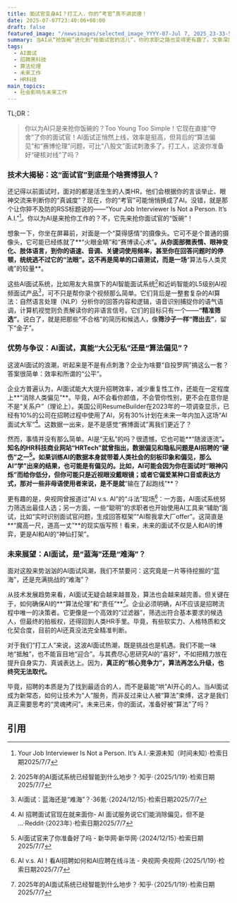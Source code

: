 ```yaml
---
title: 面试官变身AI？打工人，你的“考官”真不讲武德！
date: 2025-07-07T23:40:06+08:00
draft: false
featured_image: "/newsimages/selected_image_YYYY-07-Jul 7, 2025_23-33-57-432.jpg"
summary: 当AI从“抢饭碗”进化到“抢面试官的活儿”，你的求职之路也变得更有趣了。文章深度剖析了AI面试官的工作原理、效率优势与算法偏见、隐私等伦理争议，还“八卦”了AI与AI在面试场上的“斗法”，并为打工人支招，提醒我们在技术浪潮中别忘了“做个人”。
tags: 
  - AI面试
  - 招聘黑科技
  - 算法伦理
  - 未来工作
  - HR科技
main_topics: 
  - 社会影响与未来工作
---
```


TL;DR：
> 你以为AI只是来抢你饭碗的？Too Young Too Simple！它现在直接“夺舍”了你的面试官！AI面试正悄然上线，效率是挺高，但背后的“算法偏见”和“赛博伦理”问题，可比“八股文”面试刺激多了。打工人，这波你准备好“硬核对线”了吗？

### 技术大揭秘：这“面试官”到底是个啥赛博狠人？

还记得以前面试时，面对的都是活生生的人类HR，他们会根据你的言谈举止、眼神交流来判断你的“真诚度”？现在，你的“考官”可能悄悄换成了AI。没错，就是那个让你猝不及防的RSS标题说的——“Your Job Interviewer Is Not a Person. It’s A.I.”[^1]。你以为AI是来抢你工作的？不，它先来抢你面试官的“饭碗”！

想象一下，你坐在屏幕前，对面是一个“莫得感情”的摄像头。它可不是个普通的摄像头，它可能已经练就了**“火眼金睛”和“赛博读心术”**。从你面部微表情、眼神变化、肢体语言，到你的语速、音调、关键词使用频率，甚至你在回答问题时的停顿，统统逃不过它的“法眼”。这不再是简单的口语测试，而是一场**“算法与人类灵魂”的较量**。

这些AI面试系统，比如用友大易旗下的AI智能面试系统[^2]和近屿智能的L5级别AI视频面试产品[^3]，可不只是帮你录个视频那么简单。它们背后是一整套复杂的AI算法：自然语言处理（NLP）分析你的回答内容和逻辑，语音识别捕捉你的语气语调，计算机视觉则负责解读你的非语言信号。它们的目标只有一个——**“精准筛选”**。说白了，就是把那些“不合格”的简历和候选人，像**筛沙子一样“筛出去”**，留下“金子”。

### 优势与争议：AI面试，真能“大公无私”还是“算法偏见”？

这波AI面试的浪潮，听起来是不是有点刺激？企业为啥要“自投罗网”搞这么一套？答案很简单：效率和所谓的“公平”。

企业方普遍认为，AI面试能大大提升招聘效率，减少重复性工作，还能在一定程度上**“消除人类偏见”**。毕竟，AI不会看你颜值，不会管你性别，更不会在意你是不是“关系户”（理论上）。美国公司ResumeBuilder在2023年的一项调查显示，已经有10%的公司在招聘过程中使用了AI，另有30%计划在未来一年内加入这场“AI面试大军”[^4]。这数据一出来，是不是感觉“赛博面试”离我们更近了？

然而，事情并没有那么简单。AI是“无私”的吗？很遗憾，它也可能**“随波逐流”**。知名的HR科技商业网站“HRTech”就曾指出，数据偏见和隐私问题是AI招聘的“硬伤”之一[^5]。如果训练AI的数据本身就带着人类社会的刻板印象和偏见，那么AI“学”出来的结果，也可能是有偏见的。比如，AI可能会因为你在面试时“眼神闪烁”而给你低分，但你可能只是近视眼没戴眼镜；或者它偏爱某种口音或表达方式，那对一些非母语使用者来说，是不是就**“输在了起跑线”**？

更有趣的是，央视网曾报道过“AI v.s. AI”的“斗法”现场[^6]：一方面，AI面试系统努力筛选出最佳人选；另一方面，一些“聪明”的求职者也开始使用AI工具来“辅助”面试，比如“实时识别面试官问题，生成回答框架”“AI帮我拿大厂offer”。这简直是**“魔高一尺，道高一丈”**的现实版写照！看来，未来的面试不仅是人和AI的博弈，更是AI和AI的“神仙打架”。

### 未来展望：AI面试，是“蓝海”还是“难海”？

面对这股来势汹汹的AI面试风潮，我们不禁要问：这究竟是一片等待挖掘的“蓝海”，还是充满挑战的“难海”？

从技术发展趋势来看，AI面试无疑会越来越普及，算法也会越来越完善。但关键在于，如何确保AI的**“算法伦理”和“责任”**[^2]。企业必须明确，AI不应该是招聘流程中唯一的决策者。它更像是一个高效的“过滤器”，筛选出符合基本要求的候选人，但最终的拍板权，还得回到人类HR手里。毕竟，有些软实力、人格特质和文化契合度，目前的AI还真没法完全精准判断。

对于我们“打工人”来说，这波AI面试热潮，既是挑战也是机遇。我们不能一味地“抵触”，也不能盲目地“迎合”。与其费尽心思研究AI的“喜好”，不如把精力放在提升自身实力、真诚表达上。因为，**真正的“核心竞争力”，算法再怎么升级，也终究无法取代。**

毕竟，招聘的本质是为了找到最适合的人，而不是最能“哄”AI开心的人。当AI面试成为新常态，如何让技术为“人”服务，而非反过来让人被“算法”束缚，这才是我们真正需要思考的“灵魂拷问”。未来已来，你的面试，准备好被“算法”了吗？

## 引用
[^1]: Your Job Interviewer Is Not a Person. It’s A.I.·来源未知（时间未知）·检索日期2025/7/7
[^2]: 2025年的AI面试系统已经智能到什么地步？·知乎·（2025/1/19）·检索日期2025/7/7
[^3]: AI面试：蓝海还是“难海”？·36氪·（2024/12/15）·检索日期2025/7/7
[^4]: AI 招聘面试官现在就来面你- AI 面试服务说它们能消除偏见，但不是 ...·Reddit·（2023年）·检索日期2025/7/7
[^5]: AI面试官来了你准备好了吗 - 新华网·新华网·（2024/12/15）·检索日期2025/7/7
[^6]: AI v.s. AI！看AI招聘如何和AI应聘在线斗法 - 央视网·央视网·（2025/1/19）·检索日期2025/7/7
